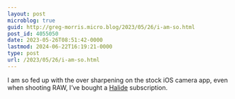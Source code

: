 ```yaml
---
layout: post
microblog: true
guid: http://greg-morris.micro.blog/2023/05/26/i-am-so.html
post_id: 4055050
date: 2023-05-26T08:51:42-0000
lastmod: 2024-06-22T16:19:21-0000
type: post
url: /2023/05/26/i-am-so.html
---
```

I am so fed up with the over sharpening on the stock iOS camera app, even when shooting RAW, I’ve bought a [Halide](https://halide.cam/) subscription. 
